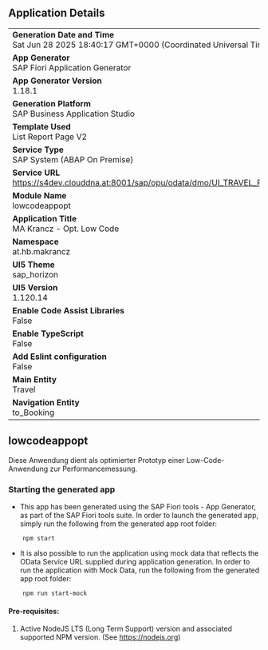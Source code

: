 ## Application Details
|               |
| ------------- |
|**Generation Date and Time**<br>Sat Jun 28 2025 18:40:17 GMT+0000 (Coordinated Universal Time)|
|**App Generator**<br>SAP Fiori Application Generator|
|**App Generator Version**<br>1.18.1|
|**Generation Platform**<br>SAP Business Application Studio|
|**Template Used**<br>List Report Page V2|
|**Service Type**<br>SAP System (ABAP On Premise)|
|**Service URL**<br>https://s4dev.clouddna.at:8001/sap/opu/odata/dmo/UI_TRAVEL_PROC_M_O2|
|**Module Name**<br>lowcodeappopt|
|**Application Title**<br>MA Krancz - Opt. Low Code|
|**Namespace**<br>at.hb.makrancz|
|**UI5 Theme**<br>sap_horizon|
|**UI5 Version**<br>1.120.14|
|**Enable Code Assist Libraries**<br>False|
|**Enable TypeScript**<br>False|
|**Add Eslint configuration**<br>False|
|**Main Entity**<br>Travel|
|**Navigation Entity**<br>to_Booking|

## lowcodeappopt

Diese Anwendung dient als optimierter Prototyp einer Low-Code-Anwendung zur Performancemessung.

### Starting the generated app

-   This app has been generated using the SAP Fiori tools - App Generator, as part of the SAP Fiori tools suite.  In order to launch the generated app, simply run the following from the generated app root folder:

```
    npm start
```

- It is also possible to run the application using mock data that reflects the OData Service URL supplied during application generation.  In order to run the application with Mock Data, run the following from the generated app root folder:

```
    npm run start-mock
```

#### Pre-requisites:

1. Active NodeJS LTS (Long Term Support) version and associated supported NPM version.  (See https://nodejs.org)


